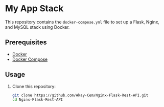 
# My App Stack

This repository contains the `docker-compose.yml` file to set up a Flask, Nginx, and MySQL stack using Docker.

## Prerequisites

- [Docker](https://docs.docker.com/get-docker/)
- [Docker Compose](https://docs.docker.com/compose/install/)

## Usage

1. Clone this repository:

   ```bash
   git clone https://github.com/Akay-Cem/Nginx-Flask-Rest-API.git
   cd Nginx-Flask-Rest-API
